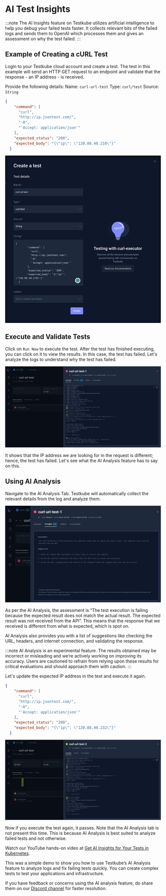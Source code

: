 # AI Test Insights

:::note
The AI Insights feature on Testkube utilizes artificial intelligence to help you debug your failed tests faster. It collects relevant bits of the failed logs and sends them to OpenAI which processes them and gives an assessment on why the test failed.
:::

## Example of Creating a cURL Test

Login to your Testkube cloud account and create a test. The test in this example will send an HTTP GET request to an endpoint and validate that the response - an IP address - is received.

Provide the following details: 
Name: `curl-url-test`
Type: `curl/test`
Source: `String`

```json
{
    "command": [
      "curl",
      "http://ip.jsontest.com/",
      "-H",
      "'Accept: application/json'"
    ],
    "expected_status": "200",
    "expected_body": "{\"ip\": \"120.88.40.210\"}"
  }
```

![Create a Test](../../img/create-a-test.png)

## Execute and Validate Tests

Click on `Run Now` to execute the test. After the test has finished executing, you can click on it to view the results. In this case, the test has failed. Let's analyze the logs to understand why the test has failed.

![Log Output](../../img/log-output.png)

It shows that the IP address we are looking for in the request is different; hence, the test has failed. Let's see what the AI Analysis feature has to say on this.

## Using AI Analysis

Navigate to the AI Analysis Tab. Testkube will automatically collect the relevant details from the log and analyze them.

![AI Analysis Results](../../img/AI-analysis-results.png)

As per the AI Analysis, the assessment is “The test execution is failing because the expected result does not match the actual result. The expected result was not received from the API”. This means that the response that we received is different from what is expected, which is spot on. 

AI Analysis also provides you with a list of suggestions like checking the URL, headers, and internet connection, and validating the response. 

:::note
AI Analysis is an experimental feature. The results obtained may be incorrect or misleading and we’re actively working on improving its accuracy. Users are cautioned to refrain from relying upon these results for critical evaluations and should approach them with caution.
:::

Let's update the expected IP address in the test and execute it again.

```json
{
    "command": [
      "curl",
      "http://ip.jsontest.com/",
      "-H",
      "'Accept: application/json'"
    ],
    "expected_status": "200",
    "expected_body": "{\"ip\": \"120.88.40.232\"}"
  }
```
![Passed Test](../../img/passed-test.png)

Now if you execute the test again, it passes. Note that the AI Analysis tab is not present this time. This is because AI Analysis is best suited to analyze failed tests and not otherwise.

 Watch our YouTube hands-on video at [Get AI Insights for Your Tests in Kubernetes](https://www.youtube.com/watch?v=29zVIzMBaow).

This was a simple demo to show you how to use Testkube’s AI Analysis feature to analyze logs and fix failing tests quickly. You can create complex tests to test your applications and infrastructure. 

If you have feedback or concerns using the AI analysis feature, do share them on our [Discord channel](https://discord.com/invite/6zupCZFQbe) for faster resolution.




